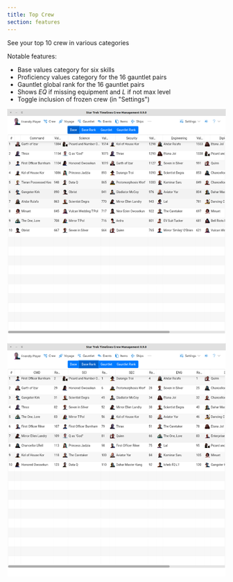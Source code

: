 ```yaml
---
title: Top Crew
section: features
---
```


See your top 10 crew in various categories

Notable features:
* Base values category for six skills
* Proficiency values category for the 16 gauntlet pairs
* Gauntlet global rank for the 16 gauntlet pairs
* Shows *EQ* if missing equipment and *L* if not max level
* Toggle inclusion of frozen crew (in "Settings")

![Screenshot Top Base](images/page_best_base.png "Top Base screenshot")
![Screenshot Top Base](images/page_best_brank.png "Top Base screenshot")
